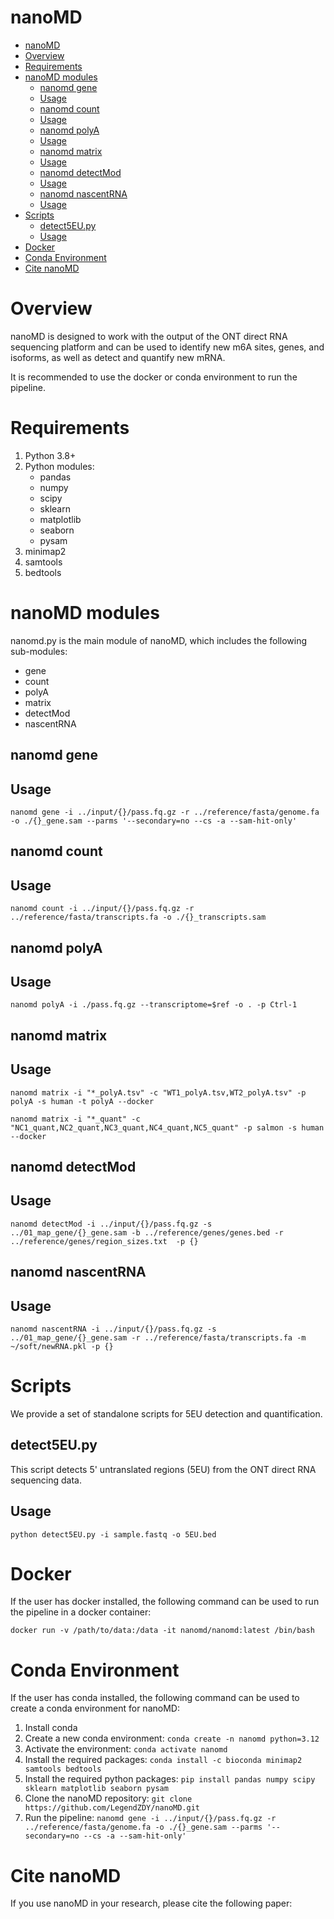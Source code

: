 # nanoMD
<!-- TOC -->

- [nanoMD](#nanomd)
- [Overview](#overview)
- [Requirements](#requirements)
- [nanoMD modules](#nanomd-modules)
    - [nanomd gene](#nanomd-gene)
    - [Usage](#usage)
    - [nanomd count](#nanomd-count)
    - [Usage](#usage)
    - [nanomd polyA](#nanomd-polya)
    - [Usage](#usage)
    - [nanomd matrix](#nanomd-matrix)
    - [Usage](#usage)
    - [nanomd detectMod](#nanomd-detectmod)
    - [Usage](#usage)
    - [nanomd nascentRNA](#nanomd-nascentrna)
    - [Usage](#usage)
- [Scripts](#scripts)
    - [detect5EU.py](#detect5eupy)
    - [Usage](#usage)
- [Docker](#docker)
- [Conda Environment](#conda-environment)
- [Cite nanoMD](#cite-nanomd)

<!-- /TOC -->


# Overview

nanoMD  is designed to work with the output of the ONT direct RNA sequencing platform and can be used to identify new m6A sites, genes, and isoforms, as well as detect and quantify new mRNA. 

It is recommended to use the docker or conda environment to run the pipeline.

# Requirements

1. Python 3.8+
2. Python modules:
    - pandas
    - numpy
    - scipy
    - sklearn
    - matplotlib
    - seaborn
    - pysam
3. minimap2
4. samtools
5. bedtools

# nanoMD modules

nanomd.py is the main module of nanoMD, which includes the following sub-modules:
- gene
- count
- polyA
- matrix
- detectMod
- nascentRNA

## nanomd gene

## Usage

`nanomd gene -i ../input/{}/pass.fq.gz -r ../reference/fasta/genome.fa -o ./{}_gene.sam --parms '--secondary=no --cs -a --sam-hit-only'`

## nanomd count

## Usage

`nanomd count -i ../input/{}/pass.fq.gz -r ../reference/fasta/transcripts.fa -o ./{}_transcripts.sam`

## nanomd polyA

## Usage

`nanomd polyA -i ./pass.fq.gz --transcriptome=$ref -o . -p Ctrl-1`

## nanomd matrix

## Usage

`nanomd matrix -i "*_polyA.tsv" -c "WT1_polyA.tsv,WT2_polyA.tsv" -p polyA -s human -t polyA --docker`

`nanomd matrix -i "*_quant" -c "NC1_quant,NC2_quant,NC3_quant,NC4_quant,NC5_quant" -p salmon -s human --docker`

## nanomd detectMod

## Usage

`nanomd detectMod -i ../input/{}/pass.fq.gz -s ../01_map_gene/{}_gene.sam -b ../reference/genes/genes.bed -r ../reference/genes/region_sizes.txt  -p {}`

## nanomd nascentRNA

## Usage

`nanomd nascentRNA -i ../input/{}/pass.fq.gz -s ../01_map_gene/{}_gene.sam -r ../reference/fasta/transcripts.fa -m ~/soft/newRNA.pkl -p {}`

# Scripts

We provide a set of standalone scripts for 5EU detection and quantification.

## detect5EU.py

This script detects 5' untranslated regions (5EU) from the ONT direct RNA sequencing data.

## Usage

`python detect5EU.py -i sample.fastq -o 5EU.bed`

# Docker

If the user has docker installed, the following command can be used to run the pipeline in a docker container:

```
docker run -v /path/to/data:/data -it nanomd/nanomd:latest /bin/bash
```

# Conda Environment

If the user has conda installed, the following command can be used to create a conda environment for nanoMD:

1. Install conda
2. Create a new conda environment: `conda create -n nanomd python=3.12`
3. Activate the environment: `conda activate nanomd`
4. Install the required packages: `conda install -c bioconda minimap2 samtools bedtools`
5. Install the required python packages: `pip install pandas numpy scipy sklearn matplotlib seaborn pysam`
6. Clone the nanoMD repository: `git clone https://github.com/LegendZDY/nanoMD.git`
7. Run the pipeline: `nanomd gene -i ../input/{}/pass.fq.gz -r ../reference/fasta/genome.fa -o ./{}_gene.sam --parms '--secondary=no --cs -a --sam-hit-only'`

# Cite nanoMD

If you use nanoMD in your research, please cite the following paper: